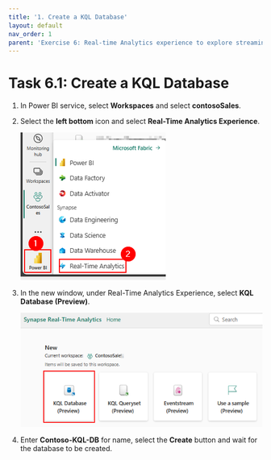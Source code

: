 ```yaml
---
title: '1. Create a KQL Database'
layout: default
nav_order: 1
parent: 'Exercise 6: Real-time Analytics experience to explore streaming data using KQL DB'
---
```


# Task 6.1: Create a KQL Database

1. In Power BI service, select **Workspaces** and select **contosoSales**. 

2. Select the **left bottom** icon and select **Real-Time Analytics Experience**.

	![Close the browser.](../media/instructions240153/task-5.1.2.png)

3. In the new window, under Real-Time Analytics Experience, select **KQL Database (Preview)**.

	![Close the browser.](../media/instructions240153/task-5.1.3.png)

4. Enter **Contoso-KQL-DB** for name, select the **Create** button and wait for the database to be created.
